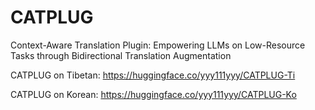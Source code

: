 # CATPLUG
Context-Aware Translation Plugin: Empowering LLMs on Low-Resource Tasks through Bidirectional Translation Augmentation

CATPLUG on Tibetan: https://huggingface.co/yyy111yyy/CATPLUG-Ti

CATPLUG on Korean: https://huggingface.co/yyy111yyy/CATPLUG-Ko
